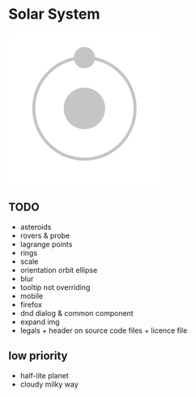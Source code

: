 # Solar System

![logo](/src/assets/logo.svg?raw=true)

## TODO

- asteroids
- rovers & probe
- lagrange points
- rings
- scale
- orientation orbit ellipse
- blur
- tooltip not overriding
- mobile
- firefox
- dnd dialog & common component
- expand img
- legals + header on source code files + licence file

## low priority
- half-lite planet
- cloudy milky way
